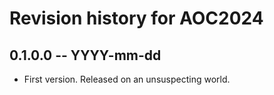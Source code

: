 # Revision history for AOC2024

## 0.1.0.0 -- YYYY-mm-dd

- First version. Released on an unsuspecting world.
